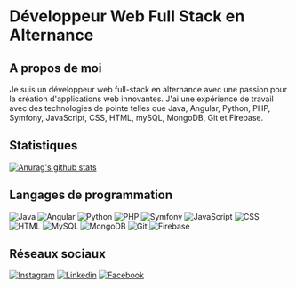 # Développeur Web Full Stack en Alternance

## A propos de moi

Je suis un développeur web full-stack en alternance avec une passion pour la création d'applications web innovantes. J'ai une expérience de travail avec des technologies de pointe telles que Java, Angular, Python, PHP, Symfony, JavaScript, CSS, HTML, mySQL, MongoDB, Git et Firebase.
## Statistiques

[![Anurag's github stats](https://github-readme-stats.vercel.app/api?username=afadjou&show_icons=true&theme=radical)](https://github.com/anuraghazra/github-readme-stats)

## Langages de programmation

![Java](https://img.shields.io/badge/Java-007396?style=for-the-badge&logo=java&logoColor=white)
![Angular](https://img.shields.io/badge/Angular-DD0031?style=for-the-badge&logo=angular&logoColor=white)
![Python](https://img.shields.io/badge/Python-3776AB?style=for-the-badge&logo=python&logoColor=white)
![PHP](https://img.shields.io/badge/PHP-777BB4?style=for-the-badge&logo=php&logoColor=white)
![Symfony](https://img.shields.io/badge/Symfony-000000?style=for-the-badge&logo=symfony&logoColor=white)
![JavaScript](https://img.shields.io/badge/JavaScript-F7DF1E?style=for-the-badge&logo=javascript&logoColor=black)
![CSS](https://img.shields.io/badge/CSS-1572B6?style=for-the-badge&logo=css3&logoColor=white)
![HTML](https://img.shields.io/badge/HTML-239120?style=for-the-badge&logo=html5&logoColor=white)
![MySQL](https://img.shields.io/badge/MySQL-4479A1?style=for-the-badge&logo=mysql&logoColor=white)
![MongoDB](https://img.shields.io/badge/MongoDB-4EA94B?style=for-the-badge&logo=mongodb&logoColor=white)
![Git](https://img.shields.io/badge/Git-F05032?style=for-the-badge&logo=git&logoColor=white)
![Firebase](https://img.shields.io/badge/Firebase-FFCA28?style=for-the-badge&logo=firebase&logoColor=black)

## Réseaux sociaux

[![Instagram](https://img.shields.io/badge/Instagram-E4405F?style=for-the-badge&logo=instagram&logoColor=white)](https://www.instagram.com/lardoben/?hl=fr)
[![Linkedin](https://img.shields.io/badge/Linkedin-0077B5?style=for-the-badge&logo=linkedin&logoColor=white)](https://www.linkedin.com/in/fadjou-bacar-anlim-989034201/)
[![Facebook](https://img.shields.io/badge/Facebook-1877F2?style=for-the-badge&logo=facebook&logoColor=white)](https://www.facebook.com/profile.php?id=100071796871424)
